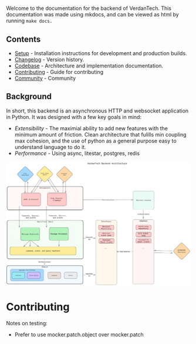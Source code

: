# 

Welcome to the documentation for the backend of VerdanTech. This documentation was made using mkdocs, and can be viewed as html by running `make docs.` 

## Contents

- [Setup](setup.md) - Installation instructions for development and production builds.
- [Changelog](changelog.md) - Version history.
- [Codebase](codebase/overview.md) - Architecture and implementation documentation.
- [Contributing](contributing.md) - Guide for contributing
- [Community](community.md) - Community

## Background

In short, this backend is an asynchronous HTTP and websocket application in Python. It was designed with a few key goals in mind:

- *Extensibility* - The maximial ability to add new features with the minimum amount of friction. Clean architecture that fulills min coupling max cohesion, and the use of python as a general purpose easy to understand language to do it.
- *Performance* - Using async, litestar, postgres, redis

![Architecture Diagram](architecture.excalidraw.png)

# Contributing


Notes on testing: 
- Prefer to use mocker.patch.object over mocker.patch